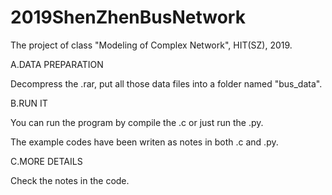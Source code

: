# 2019ShenZhenBusNetwork
The project of class "Modeling of Complex Network", HIT(SZ), 2019.

A.DATA PREPARATION

  Decompress the .rar, put all those data files into a folder named "bus_data".
  
B.RUN IT

  You can run the program by compile the .c or just run the .py.
  
  The example codes have been writen as notes in both .c and .py.
  
C.MORE DETAILS

  Check the notes in the code.
  
